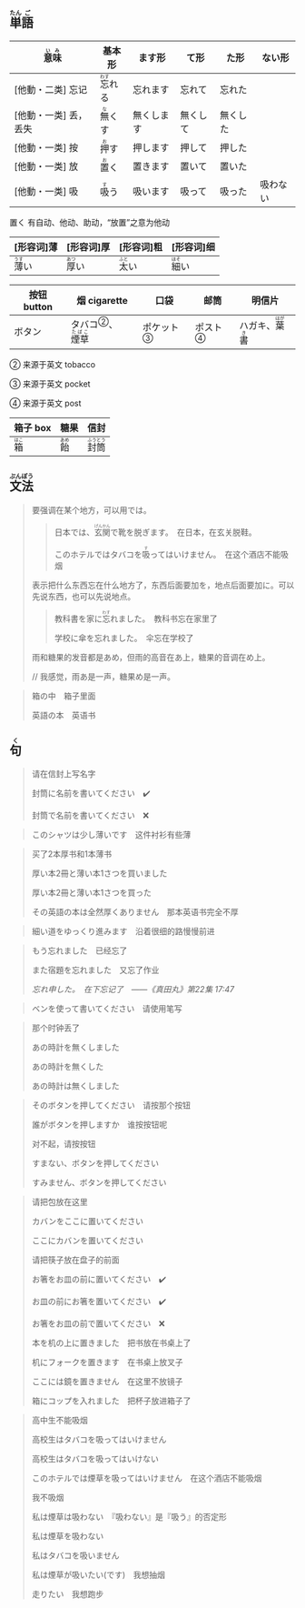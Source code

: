 ## <ruby>単<rt>たん</rt>語<rt>ご</rt></ruby>

| <ruby>意<rt>い</rt>味<rt>み</rt></ruby> | 基本形                           | ます形     | て形     | た形     | ない形   |
| --------------------------------------- | -------------------------------- | ---------- | -------- | -------- | -------- |
| [他動・二类] 忘记                       | <ruby>忘<rt>わす</rt>れる</ruby> | 忘れます   | 忘れて   | 忘れた   |          |
| [他動・一类] 丢，丢失                   | <ruby>無<rt>な</rt>くす</ruby>   | 無くします | 無くして | 無くした |          |
| [他動・一类] 按                         | <ruby>押<rt>お</rt>す</ruby>     | 押します   | 押して   | 押した   |          |
| [他動・一类] 放                         | <ruby>置<rt>お</rt>く</ruby>     | 置きます   | 置いて   | 置いた   |          |
| [他動・一类] 吸                         | <ruby>吸<rt>す</rt>う</ruby>     | 吸います   | 吸って   | 吸った   | 吸わない |

置く 有自动、他动、助动，“放置”之意为他动

| [形容词]薄                     | [形容词]厚                     | [形容词]粗                     | [形容词]细                     |
| -------------------------- | -------------------------- | -------------------------- | -------------------------- |
| <ruby>薄<rt>うす</rt>い</ruby> | <ruby>厚<rt>あつ</rt>い</ruby> | <ruby>太<rt>ふと</rt>い</ruby> | <ruby>細<rt>ほそ</rt>い</ruby> |

| 按钮 button | 烟 cigarette                                                | 口袋                        | 邮筒                      | 明信片                                            |
| ----------- | ----------------------------------------------------------- | --------------------------- | ------------------------- | ------------------------------------------------- |
| ボタン      | <a>タバコ</a><sup>②</sup>、<ruby>煙草<rt>たばこ</rt></ruby> | <a>ポケット</a><sup>③</sup> | <a>ポスト</a><sup>④</sup> | ハガキ、<ruby>葉<rt>はが</rt>書<rt>き</rt></ruby> |

② 来源于英文 tobacco

③ 来源于英文 pocket

④ 来源于英文 post

| 箱子 box                     | 糖果                         | 信封                                        |
| ---------------------------- | ---------------------------- | ------------------------------------------- |
| <ruby>箱<rt>はこ</rt></ruby> | <ruby>飴<rt>あめ</rt></ruby> | <ruby>封<rt>ふう</rt>筒<rt>とう</rt></ruby> |

## <ruby>文<rt>ぶん</rt>法<rt>ぽう</rt></ruby>

> 要强调在某个地方，可以用では。
> 
> > 日本では、<ruby>玄<rt>げん</rt>関<rt>かん</rt></ruby>で靴を脱ぎます。　在日本，在玄关脱鞋。
> > 
> > このホテルではタバコを<ruby>吸<rt>す</rt>って</ruby>はいけません。　在这个酒店不能吸烟
> 
> 表示把什么东西忘在什么地方了，东西后面要加を，地点后面要加に。可以先说东西，也可以先说地点。
> 
> > 教科書を家に<ruby>忘<rt>わす</rt>れ</ruby>ました。　教科书忘在家里了
> > 
> > 学校に傘を忘れました。　伞忘在学校了
> 
> 雨和糖果的发音都是あめ，但雨的高音在あ上，糖果的音调在め上。
> 
> // 我感觉，雨あ是一声，糖果め是一声。

> 箱の中　箱子里面
> 
> 英語の本　英语书

## <ruby>句<rt>く</rt></ruby>

> 请在信封上写名字
>
> 封筒に名前を書いてください　✔️
>
> 封筒で名前を書いてください　❌

> このシャツは少し薄いです　这件衬衫有些薄
> 

> 买了2本厚书和1本薄书
>
> 厚い本2冊と薄い本1さつを買いました　
>
> 厚い本2冊と薄い本1さつを買った
>
> その英語の本は全然厚くありません　那本英语书完全不厚

> 細い道をゆっくり進みます　沿着很细的路慢慢前进
> 

> もう忘れました　已经忘了
>
> また宿題を忘れました　又忘了作业
>
> *忘れ申した。　在下忘记了　——《真田丸》第22集 17:47*

> ベンを使って書いてください　请使用笔写
> 

> 那个时钟丢了
>
> あの時計を無くしました
>
> あの時計を無くした
>
> あの時計は無くしました

> そのボタンを押してください　请按那个按钮
>
> 誰がボタンを押しますか　谁按按钮呢
>
> 对不起，请按按钮
>
> すまない、ボタンを押してください
>
> すみません、ボタンを押してください

> 请把包放在这里
>
> カバンをここに置いてください
>
> ここにカバンを置いてください
>
> 请把筷子放在盘子的前面
>
> お箸をお皿の前に置いてください　✔️
>
> お皿の前にお箸を置いてください　✔️
>
> お箸をお皿の前で置いてください　❌
>
> 本を机の上に置きました　把书放在书桌上了
>
> 机にフォークを置きます　在书桌上放叉子
>
> ここには鏡を置きません　在这里不放镜子
>
> 箱にコップを入れました　把杯子放进箱子了
>

> 高中生不能吸烟
>
> 高校生はタバコを吸ってはいけません　
>
> 高校生はタバコを吸ってはいけない
>
> このホテルでは煙草を吸ってはいけません　在这个酒店不能吸烟
>
> 我不吸烟
>
> 私は煙草は吸わない　『吸わない』是『吸う』的否定形
>
> 私は煙草を吸わない
>
> 私はタバコを吸いません
>
> 私は煙草が吸いたい(です)　我想抽烟
>
> 走りたい　我想跑步
